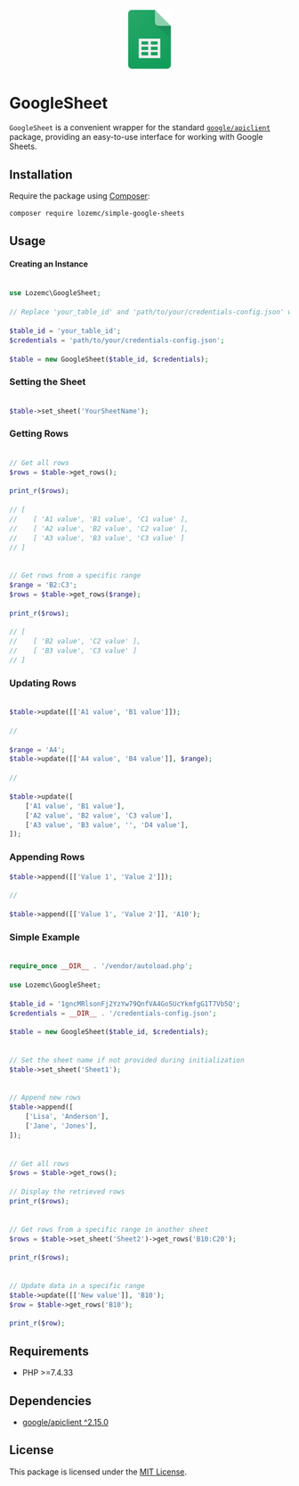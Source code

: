<p align="center"><a href="https://www.google.ru/intl/ru/sheets/about/" target="_blank"><img src="./icon.svg" width="80" alt="Google Sheets"></a></p>

# GoogleSheet

`GoogleSheet` is a convenient wrapper for the
standard [`google/apiclient`](https://github.com/googleapis/google-api-php-client) package, providing an easy-to-use
interface for working with Google Sheets.

## Installation

Require the package using [Composer](https://repo.packagist.org/packages/lozemc/simple-google-sheets):

```bash
composer require lozemc/simple-google-sheets
```

## Usage

#### Creating an Instance

```php

use Lozemc\GoogleSheet;

// Replace 'your_table_id' and 'path/to/your/credentials-config.json' with actual values

$table_id = 'your_table_id';
$credentials = 'path/to/your/credentials-config.json';

$table = new GoogleSheet($table_id, $credentials);

```

### Setting the Sheet

```php

$table->set_sheet('YourSheetName');

```

### Getting Rows

```php

// Get all rows
$rows = $table->get_rows();

print_r($rows);

// [
//    [ 'A1 value', 'B1 value', 'C1 value' ],
//    [ 'A2 value', 'B2 value', 'C2 value' ],
//    [ 'A3 value', 'B3 value', 'C3 value' ]
// ]


// Get rows from a specific range
$range = 'B2:C3';
$rows = $table->get_rows($range);

print_r($rows);

// [
//    [ 'B2 value', 'C2 value' ],
//    [ 'B3 value', 'C3 value' ]
// ]

```

### Updating Rows

```php

$table->update([['A1 value', 'B1 value']]);

// 

$range = 'A4';
$table->update([['A4 value', 'B4 value']], $range);

// 

$table->update([
    ['A1 value', 'B1 value'],
    ['A2 value', 'B2 value', 'C3 value'],
    ['A3 value', 'B3 value', '', 'D4 value'],
]);

```

### Appending Rows

```php
$table->append([['Value 1', 'Value 2']]);

//

$table->append([['Value 1', 'Value 2']], 'A10');

```

### Simple Example

```php

require_once __DIR__ . '/vendor/autoload.php';

use Lozemc\GoogleSheet;

$table_id = '1gncMRlsonFj2YzYw79QnfVA4Go5UcYkmfgG1T7Vb5Q';
$credentials = __DIR__ . '/credentials-config.json'; 

$table = new GoogleSheet($table_id, $credentials);


// Set the sheet name if not provided during initialization
$table->set_sheet('Sheet1');


// Append new rows
$table->append([
    ['Lisa', 'Anderson'],
    ['Jane', 'Jones'],
]);


// Get all rows
$rows = $table->get_rows();

// Display the retrieved rows
print_r($rows);


// Get rows from a specific range in another sheet
$rows = $table->set_sheet('Sheet2')->get_rows('B10:C20');

print_r($rows);


// Update data in a specific range
$table->update([['New value']], 'B10');
$row = $table->get_rows('B10');

print_r($row);

```

## Requirements

- PHP >=7.4.33

## Dependencies

- [google/apiclient ^2.15.0](https://github.com/googleapis/google-api-php-client)

## License

This package is licensed under the [MIT License](LICENSE).
